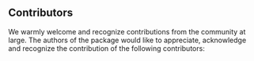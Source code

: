 ## Contributors

We warmly welcome and recognize contributions from the community at large. The authors of the package would like to appreciate, acknowledge and recognize the contribution of the following contributors: